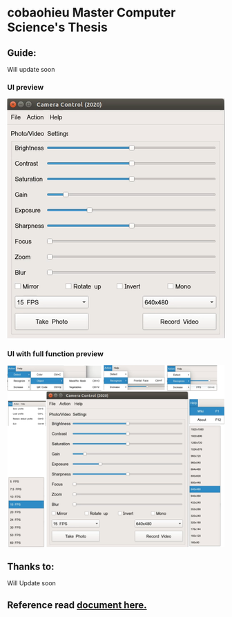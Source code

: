 # cobaohieu Master Computer Science's Thesis

## Guide:
Will update soon

### UI preview
![Screenshot](/images/UI_only.png)

### UI with full function preview
![Screenshot](/images/UI_full_func.png)

## Thanks to:
Will Update soon

## Reference read <a href="/doc publish/master-thesis.pdf">document here.</a>